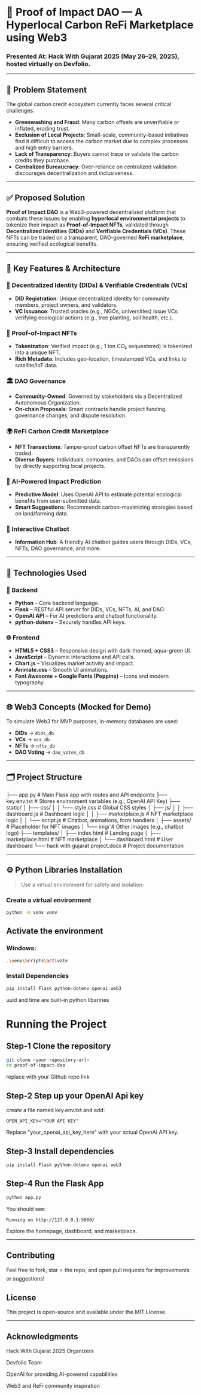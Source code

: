 # 🌱 Proof of Impact DAO — A Hyperlocal Carbon ReFi Marketplace using Web3

### Presented At: Hack With Gujarat 2025 (May 26–29, 2025), hosted virtually on Devfolio.

---

## 🧩 Problem Statement

The global carbon credit ecosystem currently faces several critical challenges:

- **Greenwashing and Fraud**: Many carbon offsets are unverifiable or inflated, eroding trust.
- **Exclusion of Local Projects**: Small-scale, community-based initiatives find it difficult to access the carbon market due to complex processes and high entry barriers.
- **Lack of Transparency**: Buyers cannot trace or validate the carbon credits they purchase.
- **Centralized Bureaucracy**: Over-reliance on centralized validation discourages decentralization and inclusiveness.

---

## ✅ Proposed Solution

**Proof of Impact DAO** is a Web3-powered decentralized platform that combats these issues by enabling **hyperlocal environmental projects** to tokenize their impact as **Proof-of-Impact NFTs**, validated through **Decentralized Identities (DIDs)** and **Verifiable Credentials (VCs)**. These NFTs can be traded on a transparent, DAO-governed **ReFi marketplace**, ensuring verified ecological benefits.

---

## 🚀 Key Features & Architecture

### 🔐 Decentralized Identity (DIDs) & Verifiable Credentials (VCs)

- **DID Registration**: Unique decentralized identity for community members, project owners, and validators.
- **VC Issuance**: Trusted oracles (e.g., NGOs, universities) issue VCs verifying ecological actions (e.g., tree planting, soil health, etc.).

### 🧾 Proof-of-Impact NFTs

- **Tokenization**: Verified impact (e.g., 1 ton CO₂ sequestered) is tokenized into a unique NFT.
- **Rich Metadata**: Includes geo-location, timestamped VCs, and links to satellite/IoT data.

### 🏛️ DAO Governance

- **Community-Owned**: Governed by stakeholders via a Decentralized Autonomous Organization.
- **On-chain Proposals**: Smart contracts handle project funding, governance changes, and dispute resolution.

### 🌍 ReFi Carbon Credit Marketplace

- **NFT Transactions**: Tamper-proof carbon offset NFTs are transparently traded.
- **Diverse Buyers**: Individuals, companies, and DAOs can offset emissions by directly supporting local projects.

### 🤖 AI-Powered Impact Prediction

- **Predictive Model**: Uses OpenAI API to estimate potential ecological benefits from user-submitted data.
- **Smart Suggestions**: Recommends carbon-maximizing strategies based on land/farming data.

### 💬 Interactive Chatbot

- **Information Hub**: A friendly AI chatbot guides users through DIDs, VCs, NFTs, DAO governance, and more.

---

## 🧠 Technologies Used

### 🔧 Backend

- **Python** – Core backend language.
- **Flask** – RESTful API server for DIDs, VCs, NFTs, AI, and DAO.
- **OpenAI API** – For AI predictions and chatbot functionality.
- **python-dotenv** – Securely handles API keys.

### 🌐 Frontend

- **HTML5 + CSS3** – Responsive design with dark-themed, aqua-green UI.
- **JavaScript** – Dynamic interactions and API calls.
- **Chart.js** – Visualizes market activity and impact.
- **Animate.css** – Smooth UI animations.
- **Font Awesome + Google Fonts (Poppins)** – Icons and modern typography.

---

## 🌐 Web3 Concepts (Mocked for Demo)

To simulate Web3 for MVP purposes, in-memory databases are used:

- **DIDs** → `dids_db`
- **VCs** → `vcs_db`
- **NFTs** → `nfts_db`
- **DAO Voting** → `dao_votes_db`

---

## 🗂️ Project Structure

├── app.py # Main Flask app with routes and API endpoints
├── key.env.txt # Stores environment variables (e.g., OpenAI API Key)
├── static/
│ ├── css/
│ │ └── style.css # Global CSS styles
│ ├── js/
│ │ ├── dashboard.js # Dashboard logic
│ │ ├── marketplace.js # NFT marketplace logic
│ │ └── script.js # Chatbot, animations, form handlers
│ ├── assets/ # Placeholder for NFT images
│ └── img/ # Other images (e.g., chatbot logo)
├── templates/
│ ├── index.html # Landing page
│ ├── marketplace.html # NFT marketplace
│ └── dashboard.html # User dashboard
└── hack with gujarat project.docx # Project documentation


---

## ⚙️ Python Libraries Installation

> Use a virtual environment for safety and isolation:

### Create a virtual environment

```bash
python -m venv venv
```
## Activate the environment
### Windows:
```bash
.\venv\Scripts\activate
```
### Install Dependencies
```bash
pip install Flask python-dotenv openai web3
```
uuid and time are built-in python libariries

# Running the Project
## Step-1 Clone the repository
```bash
git clone <your repository-url>
cd proof-of-impact-dao
```
replace <your-repository-url> with your Github repo link
## Step-2 Step up your OpenAI Api key
create a file named key.env.txt and add:
```env
OPEN_API_KEY="YOUR API KEY"
```
Replace "your_openai_api_key_here" with your actual OpenAI API key.
## Step-3 Install dependencies
```bash
pip install Flask python-dotenv openai web3
```
## Step-4 Run the Flask App
```bash
python app.py
```
You should see:
```nignx
Running on http://127.0.0.1:5000/
```
Explore the homepage, dashboard, and marketplace.

---

## Contributing
Feel free to fork, star ⭐ the repo, and open pull requests for improvements or suggestions!

## License
This project is open-source and available under the MIT License.

---

## Acknowledgments
Hack With Gujarat 2025 Organizers

Devfolio Team

OpenAI for providing AI-powered capabilities

Web3 and ReFi community inspiration
